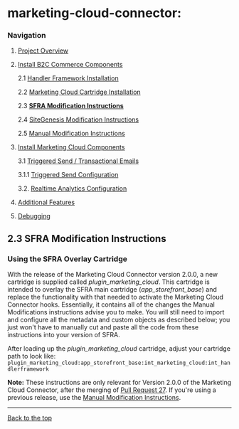 <a name="Top"></a>
# marketing-cloud-connector: 


### Navigation
1. [Project Overview](1_0_Project_Overview.md#navlink)
2. [Install B2C Commerce Components](2_0_Commerce_Cloud_Component_Installation.md#navlink)
	
	2.1 [Handler Framework Installation](2_1_Handler-Installation.md#navlink)
	
	2.2 [Marketing Cloud Cartridge Installation](2_2_MarketingCloudCart.md#navlink)
	
	2.3 [**SFRA Modification Instructions**](2_3_Modification-Instructions-for-SFRA.md#navlink)
	
	2.4 [SiteGenesis Modification Instructions](2_4_Modification-Instructions-for-SiteGenesis.md#navlink)
			
	2.5 [Manual Modification Instructions](2_5_ManualModifications.md#navlink)

7. [Install Marketing Cloud Components](3_0_ModifyMarketingCloud.md#navlink)

	3.1 [Triggered Send / Transactional Emails](3_1_0_TriggeredSendTransactionalEmails.md#navlink)
	
	3.1.1 [Triggered Send Configuration](3_1_1_MCConnectorInstallation-TriggeredSendConfiguration.md#navlink)
	
	3.2. [Realtime Analytics Configuration](3_2_MCConnectorInstallation-RealtimeAnalyticsConfiguration.md#navlink)
	
11. [Additional Features](4_0_AdditionalFeatures.md#navlink)
12. [Debugging](5_0_Debugging.md#navlink)

<a name="navlink"></a>
## 2.3 SFRA Modification Instructions 
<a name="Overlay"></a>
### Using the SFRA Overlay Cartridge

With the release of the Marketing Cloud Connector version 2.0.0, a new cartridge is supplied called _plugin\_marketing\_cloud_.  This cartridge is intended to overlay the SFRA main cartridge (_app\_storefront\_base_) and replace the functionality with that needed to activate the Marketing Cloud Connector hooks.  Essentially, it contains all of the changes the Manual Modifications instructions advise you to make.  You will still need to import and configure all the metadata and custom objects as described below; you just won't have to manually cut and paste all the code from these instructions into your version of SFRA.

After loading up the _plugin\_marketing\_cloud_ cartridge, adjust your cartridge path to look like:
`plugin_marketing_cloud:app_storefront_base:int_marketing_cloud:int_handlerframework`

**Note:** These instructions are only relevant for Version 2.0.0 of the Marketing Cloud Connector, after the merging of [Pull Request 27](https://github.com/SalesforceCommerceCloud/marketing-cloud-connector/pull/27).  If you're using a previous release, use the [Manual Modification Instructions](2_5_ManualModifications.md#navlink).

- - -

[Back to the top](#Top)